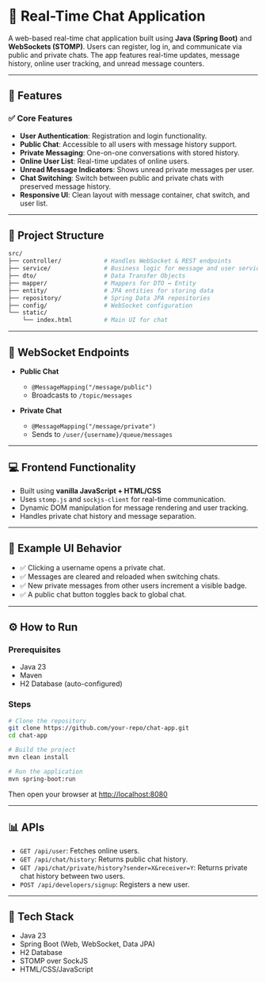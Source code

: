 # 💬 Real-Time Chat Application

A web-based real-time chat application built using **Java (Spring Boot)** and **WebSockets (STOMP)**. Users can register, log in, and communicate via public and private chats. The app features real-time updates, message history, online user tracking, and unread message counters.

---

## 🚀 Features

### ✅ Core Features

- **User Authentication**: Registration and login functionality.
- **Public Chat**: Accessible to all users with message history support.
- **Private Messaging**: One-on-one conversations with stored history.
- **Online User List**: Real-time updates of online users.
- **Unread Message Indicators**: Shows unread private messages per user.
- **Chat Switching**: Switch between public and private chats with preserved message history.
- **Responsive UI**: Clean layout with message container, chat switch, and user list.

---

## 📁 Project Structure

```bash
src/
├── controller/            # Handles WebSocket & REST endpoints
├── service/               # Business logic for message and user services
├── dto/                   # Data Transfer Objects
├── mapper/                # Mappers for DTO ↔ Entity
├── entity/                # JPA entities for storing data
├── repository/            # Spring Data JPA repositories
├── config/                # WebSocket configuration
└── static/
    └── index.html         # Main UI for chat
```

---

## 📡 WebSocket Endpoints

- **Public Chat**
  - `@MessageMapping("/message/public")`
  - Broadcasts to `/topic/messages`

- **Private Chat**
  - `@MessageMapping("/message/private")`
  - Sends to `/user/{username}/queue/messages`

---

## 💻 Frontend Functionality

- Built using **vanilla JavaScript + HTML/CSS**
- Uses `stomp.js` and `sockjs-client` for real-time communication.
- Dynamic DOM manipulation for message rendering and user tracking.
- Handles private chat history and message separation.

---

## 🧪 Example UI Behavior

- ✅ Clicking a username opens a private chat.
- ✅ Messages are cleared and reloaded when switching chats.
- ✅ New private messages from other users increment a visible badge.
- ✅ A public chat button toggles back to global chat.

---

## ⚙️ How to Run

### Prerequisites

- Java 23
- Maven
- H2 Database (auto-configured)

### Steps

```bash
# Clone the repository
git clone https://github.com/your-repo/chat-app.git
cd chat-app

# Build the project
mvn clean install

# Run the application
mvn spring-boot:run
```

Then open your browser at [http://localhost:8080](http://localhost:8080)

---

## 📊 APIs

- `GET /api/user`: Fetches online users.
- `GET /api/chat/history`: Returns public chat history.
- `GET /api/chat/private/history?sender=X&receiver=Y`: Returns private chat history between two users.
- `POST /api/developers/signup`: Registers a new user.

---

## 📌 Tech Stack

- Java 23
- Spring Boot (Web, WebSocket, Data JPA)
- H2 Database
- STOMP over SockJS
- HTML/CSS/JavaScript

